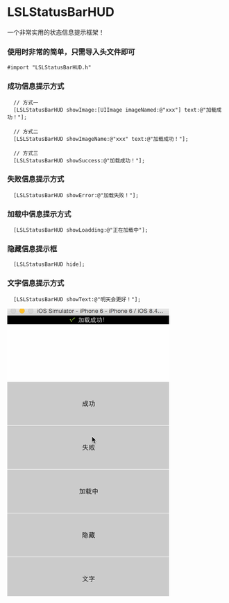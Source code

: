 # LSLStatusBarHUD
一个非常实用的状态信息提示框架！

### 使用时非常的简单，只需导入头文件即可
```objc
#import "LSLStatusBarHUD.h"
```
### 成功信息提示方式
```objc
  // 方式一
  [LSLStatusBarHUD showImage:[UIImage imageNamed:@"xxx"] text:@"加载成功！"];
  
  // 方式二
  [LSLStatusBarHUD showImageName:@"xxx" text:@"加载成功！"];
  
  // 方式三
  [LSLStatusBarHUD showSuccess:@"加载成功！"];
```

### 失败信息提示方式
```objc
  [LSLStatusBarHUD showError:@"加载失败！"];
```

### 加载中信息提示方式
```objc
  [LSLStatusBarHUD showLoadding:@"正在加载中"];
```
### 隐藏信息提示框

```objc
  [LSLStatusBarHUD hide];
```

### 文字信息提示方式
```objc
  [LSLStatusBarHUD showText:@"明天会更好！"];
```

![](https://github.com/SilongLi/LSLStatusBarHUD/raw/master/LSLStatusBarHUDDemo/Logo/LSLStatusBarHUD.gif)  


